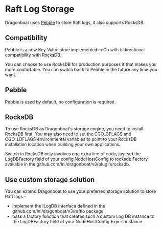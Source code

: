 # Raft Log Storage #

Dragonboat uses [Pebble](https://github.com/cockroachdb/pebble) to store Raft logs, it also supports RocksDB.

## Compatibility ##

Pebble is a new Key-Value store implemented in Go with bidirectional compatibility with RocksDB.

You can choose to use RocksDB for production purposes if that makes you more confortable. You can switch back to Pebble in the future any time you want. 

## Pebble ##

Pebble is used by default, no configuration is required.

## RocksDB ##

To use RocksDB as Dragonboat's storage engine, you need to install RocksDB first. You may also need to set the CGO_CFLAGS and CGO_LDFLAGS environmental variables to point to your RocksDB installation location when building your own applications.

Switch to RocksDB only involves one extra line of code, just set the LogDBFactory field of your config.NodeHostConfig to rocksdb.Factory available in the github.com/lni/dragonboat/v3/plugin/rocksdb.

## Use custom storage solution ##

You can extend Dragonboat to use your preferred storage solution to store Raft logs -

* implement the ILogDB interface defined in the github.com/lni/dragonboat/v3/raftio package
* pass a factory function that creates such a custom Log DB instance to the LogDBFactory field of your NodeHostConfig.Expert instance
